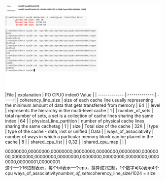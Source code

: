 ![image](https://github.com/pengfwan0317/Intel-RDT/blob/master/Cache_in_RHEL.png)
|File         | explanation           | PO CPU0 index0 Value  |
| ------------- |:-------------:| -----:|
| coherency_line_size | size of each cache line usually representing the minimum amount of data that gets transferred from memory | 64 |
| level | represents the hierarchy in the multi-level cache      | 1 |
| number_of_sets | total number of sets, a set is a collection of cache lines sharing the same index  | 64 |
| physical_line_partition | number of physical cache lines sharing the same cachetag   | 1 |
| size | Total size of the cache     |  32K |
| type | type of the cache - data, inst or unified     | Data |
| ways_of_associativity | number of ways in which a particular memory block can be placed in the cache     |  8 |
| shared_cpu_list |       |    0,32 |
| shared_cpu_map |       |        |


00000000,00000000,00000000,00000000,00000000,00000000,00000000,00000000,00000000,00000000,00000000,00000000,00000000,00000000,00000001,00000001  
这个一个16进制表示，每个bit表示一个cpu，换算成2进制，1个数字可以表示4个cpu
ways_of_associativity*number_of_sets*coherency_line_size/1024 = size
